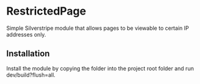 # RestrictedPage
Simple Silverstripe module that allows pages to be viewable to certain IP addresses only.

## Installation
Install the module by copying the folder into the project root folder and run dev/build?flush=all.